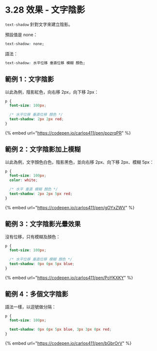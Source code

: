 # 3.28 效果 - 文字陰影

`text-shadow` 針對文字來建立陰影。

預設值是 none：

```css
text-shadow: none;
```

語法：

```css
text-shadow: 水平位移 垂直位移 模糊 顏色;
```



## 範例 1：文字陰影

以此為例，陰影紅色，向右移 2px，向下移 2px：

```css
p {
  font-size: 100px;
  
  /* 水平位移 垂直位移 顏色 */
  text-shadow: 2px 2px red;
}
```

{% embed url="https://codepen.io/carlos411/pen/pozrqPR" %}



## 範例 2：文字陰影加上模糊

以此為例，文字顏色白色，陰影黑色，並向右移 2px、向下移 2px、模糊 5px：

```css
p {
  font-size: 100px;
  color: white;
  
  /* 水平 垂直 模糊 顏色 */
  text-shadow: 2px 2px 5px red;
}
```

{% embed url="https://codepen.io/carlos411/pen/gOYxZWV" %}



## 範例 3：文字陰影光暈效果

沒有位移，只有模糊及顏色：

```css
p {
  font-size: 100px;
  
  /* 水平位移 垂直位移 模糊 顏色 */
  text-shadow: 0px 0px 5px blue;
}
```

{% embed url="https://codepen.io/carlos411/pen/PoYKXKY" %}



## 範例 4：多個文字陰影

語法一樣，以逗號做分隔：

```css
p {
  font-size: 100px;
  
  text-shadow: 0px 0px 5px blue, 3px 3px 0px red;
}
```

{% embed url="https://codepen.io/carlos411/pen/bGbrOrV" %}
